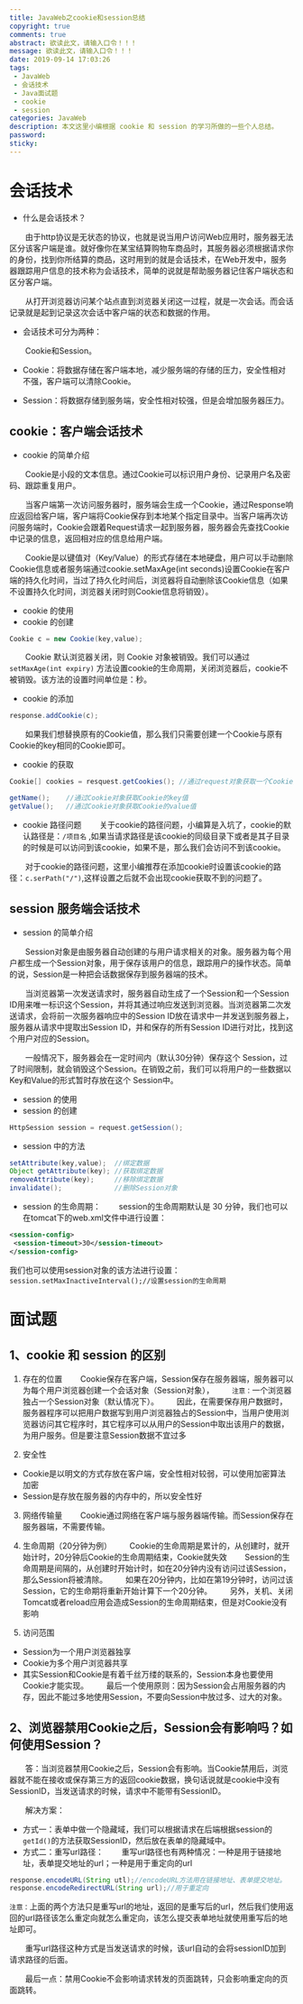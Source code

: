 ```yaml
---
title: JavaWeb之cookie和session总结
copyright: true
comments: true
abstract: 欲读此文，请输入口令！！！
message: 欲读此文，请输入口令！！！
date: 2019-09-14 17:03:26
tags:
 - JavaWeb
 - 会话技术
 - Java面试题
 - cookie
 - session
categories: JavaWeb
description: 本文这里小编根据 cookie 和 session 的学习所做的一些个人总结。
password:
sticky:
---
```


# 会话技术

 - 什么是会话技术？

&emsp;&emsp;由于http协议是无状态的协议，也就是说当用户访问Web应用时，服务器无法区分该客户端是谁。就好像你在某宝结算购物车商品时，其服务器必须根据请求你的身份，找到你所结算的商品，这时用到的就是会话技术，在Web开发中，服务器跟踪用户信息的技术称为会话技术，简单的说就是帮助服务器记住客户端状态和区分客户端。

&emsp;&emsp;从打开浏览器访问某个站点直到浏览器关闭这一过程，就是一次会话。而会话记录就是起到记录这次会话中客户端的状态和数据的作用。

- 会话技术可分为两种：

&emsp;&emsp;Cookie和Session。

  - Cookie：将数据存储在客户端本地，减少服务端的存储的压力，安全性相对不强，客户端可以清除Cookie。

  - Session：将数据存储到服务端，安全性相对较强，但是会增加服务器压力。

## cookie：客户端会话技术

 - cookie 的简单介绍

&emsp;&emsp;Cookie是小段的文本信息。通过Cookie可以标识用户身份、记录用户名及密码、跟踪重复用户。

&emsp;&emsp;当客户端第一次访问服务器时，服务端会生成一个Cookie，通过Response响应返回给客户端，客户端将Cookie保存到本地某个指定目录中。当客户端再次访问服务端时，Cookie会跟着Request请求一起到服务器，服务器会先查找Cookie中记录的信息，返回相对应的信息给用户端。

&emsp;&emsp;Cookie是以键值对（Key/Value）的形式存储在本地硬盘，用户可以手动删除Cookie信息或者服务端通过cookie.setMaxAge(int seconds)设置Cookie在客户端的持久化时间，当过了持久化时间后，浏览器将自动删除该Cookie信息（如果不设置持久化时间，浏览器关闭时则Cookie信息将销毁）。

 - cookie 的使用
  - cookie 的创建
  ```java
  Cookie c = new Cookie(key,value);
  ```
&emsp;&emsp;Cookie 默认浏览器关闭，则 Cookie 对象被销毁。我们可以通过 `setMaxAge(int expiry)` 方法设置cookie的生命周期，关闭浏览器后，cookie不被销毁。该方法的设置时间单位是：秒。

  - cookie 的添加
  ```java
  response.addCookie(c);
  ```
&emsp;&emsp;如果我们想替换原有的Cookie值，那么我们只需要创建一个Cookie与原有Cookie的key相同的Cookie即可。

  - cookie 的获取
  ```java
  Cookie[] cookies = resquest.getCookies(); //通过request对象获取一个Cookie对象数组

  getName();    //通过Cookie对象获取Cookie的key值
  getValue();   //通过Cookie对象获取Cookie的value值
  ```
  - cookie 路径问题
&emsp;&emsp;关于cookie的路径问题，小编算是入坑了，cookie的默认路径是：`/项目名` ,如果当请求路径是该cookie的同级目录下或者是其子目录的时候是可以访问到该cookie，如果不是，那么我们会访问不到该cookie。

&emsp;&emsp;对于cookie的路径问题，这里小编推荐在添加cookie时设置该cookie的路径：`c.serPath("/")`,这样设置之后就不会出现cookie获取不到的问题了。

## session 服务端会话技术

 - session 的简单介绍

&emsp;&emsp;Session对象是由服务器自动创建的与用户请求相关的对象。服务器为每个用户都生成一个Session对象，用于保存该用户的信息，跟踪用户的操作状态。简单的说，Session是一种把会话数据保存到服务器端的技术。

&emsp;&emsp;当浏览器第一次发送请求时，服务器自动生成了一个Session和一个Session ID用来唯一标识这个Session，并将其通过响应发送到浏览器。当浏览器第二次发送请求，会将前一次服务器响应中的Session ID放在请求中一并发送到服务器上，服务器从请求中提取出Session ID，并和保存的所有Session ID进行对比，找到这个用户对应的Session。

&emsp;&emsp;一般情况下，服务器会在一定时间内（默认30分钟）保存这个 Session，过了时间限制，就会销毁这个Session。在销毁之前，我们可以将用户的一些数据以Key和Value的形式暂时存放在这个 Session中。

 - session 的使用
  - session 的创建
  ```java
  HttpSession session = request.getSession();
  ```
  - session 中的方法
  ```java
  setAttribute(key,value);  //绑定数据
  Object getAttribute(key); //获取绑定数据 
  removeAttribute(key);     //移除绑定数据 
  invalidate();             //删除Session对象
  
  ```
  - session 的生命周期：
&emsp;&emsp;session的生命周期默认是 30 分钟，我们也可以在tomcat下的web.xml文件中进行设置：

```xml
<session-config>
 <session-timeout>30</session-timeout>
</session-config>
```
我们也可以使用session对象的该方法进行设置：`session.setMaxInactiveInterval();//设置session的生命周期`

# 面试题

## 1、cookie 和 session 的区别
 1. 存在的位置 
&emsp;&emsp;Cookie保存在客户端，Session保存在服务器端，服务器可以为每个用户浏览器创建一个会话对象（Session对象），
&emsp;&emsp;`注意：`一个浏览器独占一个Session对象（默认情况下）。
&emsp;&emsp;因此，在需要保存用户数据时，服务器程序可以把用户数据写到用户浏览器独占的Session中，当用户使用浏览器访问其它程序时，其它程序可以从用户的Session中取出该用户的数据，为用户服务。但是要注意Session数据不宜过多

 2. 安全性
  - Cookie是以明文的方式存放在客户端，安全性相对较弱，可以使用加密算法加密
  - Session是存放在服务器的内存中的，所以安全性好

 3. 网络传输量 
&emsp;&emsp;Cookie通过网络在客户端与服务器端传输。而Session保存在服务器端，不需要传输。

 4. 生命周期（20分钟为例）
&emsp;&emsp;Cookie的生命周期是累计的，从创建时，就开始计时，20分钟后Cookie的生命周期结束，Cookie就失效
&emsp;&emsp;Session的生命周期是间隔的，从创建时开始计时，如在20分钟内没有访问过该Session，那么Session将被清除。
&emsp;&emsp;如果在20分钟内，比如在第19分钟时，访问过该Session，它的生命期将重新开始计算下一个20分钟。
&emsp;&emsp;另外，关机、关闭Tomcat或者reload应用会造成Session的生命周期结束，但是对Cookie没有影响

 5. 访问范围
  - Session为一个用户浏览器独享
  - Cookie为多个用户浏览器共享
  - 其实Session和Cookie是有着千丝万缕的联系的，Session本身也要使用Cookie才能实现。 
&emsp;&emsp;最后一个使用原则：因为Session会占用服务器的内存，因此不能过多地使用Session，不要向Session中放过多、过大的对象。

## 2、浏览器禁用Cookie之后，Session会有影响吗？如何使用Session？

&emsp;&emsp;答：当浏览器禁用Cookie之后，Session会有影响。当Cookie禁用后，浏览器就不能在接收或保存第三方的返回cookie数据，换句话说就是cookie中没有SessionID，当发送请求的时候，请求中不能带有SessionID。

&emsp;&emsp;解决方案：
 - 方式一：表单中做一个隐藏域，我们可以根据请求在后端根据session的`getId()`的方法获取SessionID，然后放在表单的隐藏域中。
 - 方式二：重写url路径：
&emsp;&emsp;重写url路径也有两种情况：一种是用于链接地址，表单提交地址的url；一种是用于重定向的url
```java
response.encodeURL(String utl);//encodeURL方法用在链接地址、表单提交地址。
response.encodeRedirectURL(String url);//用于重定向
```

`注意：`上面的两个方法只是重写url的地址，返回的是重写后的url，然后我们使用返回的url路径该怎么重定向就怎么重定向，该怎么提交表单地址就使用重写后的地址即可。

&emsp;&emsp;重写url路径这种方式是当发送请求的时候，该url自动的会将sessionID加到请求路径的后面。

&emsp;&emsp;最后一点：禁用Cookie不会影响请求转发的页面跳转，只会影响重定向的页面跳转。
